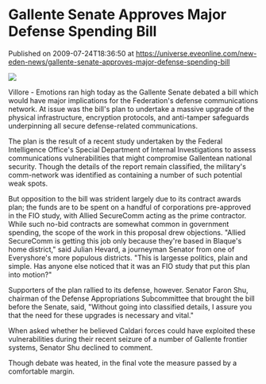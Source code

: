 # Gallente Senate Approves Major Defense Spending Bill
Published on 2009-07-24T18:36:50 at https://universe.eveonline.com/new-eden-news/gallente-senate-approves-major-defense-spending-bill

![](http://www.eve-mercury.net/images/mercurybanner.png)  
  
Villore - Emotions ran high today as the Gallente Senate debated a bill which would have major implications for the Federation's defense communications network. At issue was the bill's plan to undertake a massive upgrade of the physical infrastructure, encryption protocols, and anti-tamper safeguards underpinning all secure defense-related communications.

The plan is the result of a recent study undertaken by the Federal Intelligence Office's Special Department of Internal Investigations to assess communications vulnerabilities that might compromise Gallentean national security. Though the details of the report remain classified, the military's comm-network was identified as containing a number of such potential weak spots.

But opposition to the bill was strident largely due to its contract awards plan; the funds are to be spent on a handful of corporations pre-approved in the FIO study, with Allied SecureComm acting as the prime contractor. While such no-bid contracts are somewhat common in government spending, the scope of the work in this proposal drew objections. "Allied SecureComm is getting this job only because they're based in Blaque's home district," said Julian Hevard, a journeyman Senator from one of Everyshore's more populous districts. "This is largesse politics, plain and simple. Has anyone else noticed that it was an FIO study that put this plan into motion?"

Supporters of the plan rallied to its defense, however. Senator Faron Shu, chairman of the Defense Appropriations Subcommittee that brought the bill before the Senate, said, "Without going into classified details, I assure you that the need for these upgrades is necessary and vital."

When asked whether he believed Caldari forces could have exploited these vulnerabilities during their recent seizure of a number of Gallente frontier systems, Senator Shu declined to comment.

Though debate was heated, in the final vote the measure passed by a comfortable margin.
